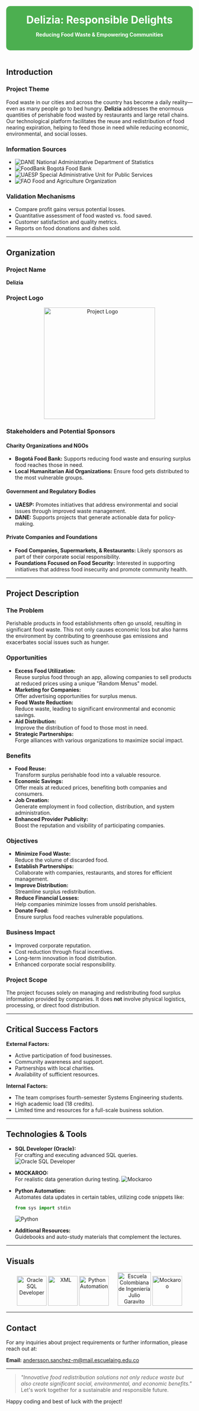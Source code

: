 <!-- Header Section with Colored Banner -->
<div align="center" style="background-color:#4CAF50; padding:20px; border-radius:10px;">
  <h1 style="color:#fff; margin:0;">Delizia: Responsible Delights</h1>
  <p style="color:#fff; font-weight:bold;">Reducing Food Waste & Empowering Communities</p>
</div>

<br>

## Introduction

### Project Theme
Food waste in our cities and across the country has become a daily reality—even as many people go to bed hungry. **Delizia** addresses the enormous quantities of perishable food wasted by restaurants and large retail chains. Our technological platform facilitates the reuse and redistribution of food nearing expiration, helping to feed those in need while reducing economic, environmental, and social losses.

### Information Sources
- ![DANE](https://img.shields.io/badge/DANE-Statistics-blue?style=flat-square) National Administrative Department of Statistics  
- ![FoodBank](https://img.shields.io/badge/Bogot%C3%A1-Food%20Bank-green?style=flat-square) Bogotá Food Bank  
- ![UAESP](https://img.shields.io/badge/UAESP-Public%20Services-orange?style=flat-square) Special Administrative Unit for Public Services  
- ![FAO](https://img.shields.io/badge/FAO-Agriculture-red?style=flat-square) Food and Agriculture Organization

### Validation Mechanisms
- Compare profit gains versus potential losses.
- Quantitative assessment of food wasted vs. food saved.
- Customer satisfaction and quality metrics.
- Reports on food donations and dishes sold.

---

## Organization

### Project Name
**Delizia**

### Project Logo
<div align="center">
  <img src="https://github.com/Santi-crown/delizia/raw/master/logoProyect.png" alt="Project Logo" width="300" height="300">
</div>

### Stakeholders and Potential Sponsors
#### Charity Organizations and NGOs
- **Bogotá Food Bank:** Supports reducing food waste and ensuring surplus food reaches those in need.
- **Local Humanitarian Aid Organizations:** Ensure food gets distributed to the most vulnerable groups.

#### Government and Regulatory Bodies
- **UAESP:** Promotes initiatives that address environmental and social issues through improved waste management.
- **DANE:** Supports projects that generate actionable data for policy-making.

#### Private Companies and Foundations
- **Food Companies, Supermarkets, & Restaurants:** Likely sponsors as part of their corporate social responsibility.
- **Foundations Focused on Food Security:** Interested in supporting initiatives that address food insecurity and promote community health.

---

## Project Description

### The Problem
Perishable products in food establishments often go unsold, resulting in significant food waste. This not only causes economic loss but also harms the environment by contributing to greenhouse gas emissions and exacerbates social issues such as hunger.

### Opportunities
- **Excess Food Utilization:**  
  Reuse surplus food through an app, allowing companies to sell products at reduced prices using a unique "Random Menus" model.
- **Marketing for Companies:**  
  Offer advertising opportunities for surplus menus.
- **Food Waste Reduction:**  
  Reduce waste, leading to significant environmental and economic savings.
- **Aid Distribution:**  
  Improve the distribution of food to those most in need.
- **Strategic Partnerships:**  
  Forge alliances with various organizations to maximize social impact.

### Benefits
- **Food Reuse:**  
  Transform surplus perishable food into a valuable resource.
- **Economic Savings:**  
  Offer meals at reduced prices, benefiting both companies and consumers.
- **Job Creation:**  
  Generate employment in food collection, distribution, and system administration.
- **Enhanced Provider Publicity:**  
  Boost the reputation and visibility of participating companies.

### Objectives
- **Minimize Food Waste:**  
  Reduce the volume of discarded food.
- **Establish Partnerships:**  
  Collaborate with companies, restaurants, and stores for efficient management.
- **Improve Distribution:**  
  Streamline surplus redistribution.
- **Reduce Financial Losses:**  
  Help companies minimize losses from unsold perishables.
- **Donate Food:**  
  Ensure surplus food reaches vulnerable populations.

### Business Impact
- Improved corporate reputation.
- Cost reduction through fiscal incentives.
- Long-term innovation in food distribution.
- Enhanced corporate social responsibility.

### Project Scope
The project focuses solely on managing and redistributing food surplus information provided by companies. It does **not** involve physical logistics, processing, or direct food distribution.

---

## Critical Success Factors

**External Factors:**
- Active participation of food businesses.
- Community awareness and support.
- Partnerships with local charities.
- Availability of sufficient resources.

**Internal Factors:**
- The team comprises fourth-semester Systems Engineering students.
- High academic load (18 credits).
- Limited time and resources for a full-scale business solution.

---

## Technologies & Tools

- **SQL Developer (Oracle):**  
  For crafting and executing advanced SQL queries.
  ![Oracle SQL Developer](https://img.shields.io/badge/Oracle-SQLDeveloper-blue?style=for-the-badge&logo=oracle)
  
- **MOCKAROO:**  
  For realistic data generation during testing.
  ![Mockaroo](https://img.shields.io/badge/Mockaroo-Data_Generation-orange?style=for-the-badge&logo=mockaroo)
  
- **Python Automation:**  
  Automates data updates in certain tables, utilizing code snippets like:
  ```python
  from sys import stdin
  ```
  ![Python](https://img.shields.io/badge/Python-Automation-blue?style=for-the-badge&logo=python)
  
- **Additional Resources:**  
  Guidebooks and auto-study materials that complement the lectures.

---

## Visuals

<p align="center">
  <img src="https://upload.wikimedia.org/wikipedia/en/thumb/6/68/Oracle_SQL_Developer_logo.svg/800px-Oracle_SQL_Developer_logo.svg.png" width="80" title="Oracle SQL Developer"/>
  <img src="https://upload.wikimedia.org/wikipedia/commons/e/e6/Text-xml.svg" width="80" title="XML"/>
  <img src="https://upload.wikimedia.org/wikipedia/commons/thumb/c/c3/Python-logo-notext.svg/640px-Python-logo-notext.svg.png" width="80" title="Python Automation"/>
  <img src="https://encrypted-tbn0.gstatic.com/images?q=tbn:ANd9GcTC-gwee_9e_EtkamiqHKlSNYDWffhGx741Yg&s" width="90" title="Escuela Colombiana de Ingeniería Julio Garavito" style="margin-left: 20px;"/>
  <img src="https://cdn-1.webcatalog.io/catalog/mockaroo/mockaroo-icon-filled-256.png?v=1714775161445" width="80" title="Mockaroo"/>
</p>

---

## Contact

For any inquiries about project requirements or further information, please reach out at:

**Email:** [andersson.sanchez-m@mail.escuelaing.edu.co](mailto:andersson.sanchez-m@mail.escuelaing.edu.co)

---

> _"Innovative food redistribution solutions not only reduce waste but also create significant social, environmental, and economic benefits."_  
> Let's work together for a sustainable and responsible future.

Happy coding and best of luck with the project!
